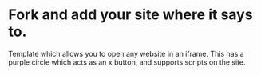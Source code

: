 # Fork and add your site where it says to.

Template which allows you to open any website in an iframe. This has a purple circle which acts as an x button, and supports scripts on the site.
